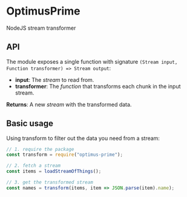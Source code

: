 # OptimusPrime
NodeJS stream transformer

## API
The module exposes a single function with signature `(Stream input, Function transformer) => Stream output`:
- **input**: The *stream* to read from.
- **transformer**: The *function* that transforms each chunk in the input stream.

**Returns**: A new *stream* with the transformed data.

## Basic usage
Using transform to filter out the data you need from a stream:

```js
// 1. require the package
const transform = require("optimus-prime");

// 2. fetch a stream
const items = loadStreamOfThings();

// 3. get the transformed stream
const names = transform(items, item => JSON.parse(item).name);
```

